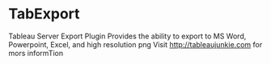 # TabExport
Tableau Server Export Plugin
Provides the ability to export to MS Word, Powerpoint, Excel, and high resolution png
Visit http://tableaujunkie.com for mors informTion
